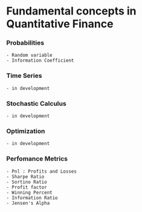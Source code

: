 # Fundamental concepts in Quantitative Finance

### Probabilities
    - Random variable
    - Information Coefficient
### Time Series
    - in development
### Stochastic Calculus
    - in development
### Optimization
    - in development    
### Perfomance Metrics
    - Pnl : Profits and Losses
    - Sharpe Ratio
    - Sortino Ratio
    - Profit factor
    - Winning Percent
    - Information Ratio
    - Jensen's Alpha
